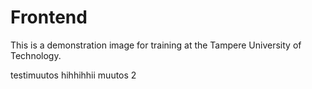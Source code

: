 # Frontend

This is a demonstration image for training at the Tampere University of Technology.

testimuutos hihhihhii
muutos 2

